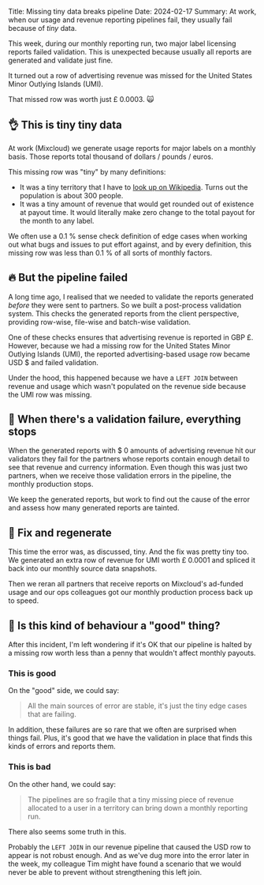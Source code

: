 Title: Missing tiny data breaks pipeline
Date: 2024-02-17
Summary: At work, when our usage and revenue reporting pipelines fail, they
    usually fail because of *tiny* data.

This week, during our monthly reporting run, two major label licensing reports
failed validation. This is unexpected because usually all reports are generated
and validate just fine.

It turned out a row of advertising revenue was missed for the United States
Minor Outlying Islands (UMI).

That missed row was worth just £ 0.0003. 🙀

## 👌 This is tiny tiny data

At work (Mixcloud) we generate usage reports for major labels on a monthly
basis. Those reports total thousand of dollars / pounds / euros.

This missing row was "tiny" by many definitions:

* It was a tiny territory that I have to [look up on
  Wikipedia](https://en.wikipedia.org/wiki/United_States_Minor_Outlying_Islands).
  Turns out the population is about 300 people.
* It was a tiny amount of revenue that would get rounded out of existence at
  payout time. It would literally make zero change to the total payout for the
  month to any label.

We often use a 0.1 % sense check definition of edge cases when working out what
bugs and issues to put effort against, and by every definition, this missing
row was less than 0.1 % of all sorts of monthly factors.

## 🔥 But the pipeline failed

A long time ago, I realised that we needed to validate the reports generated
_before_ they were sent to partners. So we built a post-process validation
system. This checks the generated reports from the client perspective,
providing row-wise, file-wise and batch-wise validation.

One of these checks ensures that advertising revenue is reported in GBP £.
However, because we had a missing row for the United States Minor Outlying
Islands (UMI), the reported advertising-based usage row became USD $ and failed
validation.

Under the hood, this happened because we have a `LEFT JOIN` between revenue and
usage which wasn't populated on the revenue side because the UMI row was
missing.

## 🛑 When there's a validation failure, everything stops

When the generated reports with $ 0 amounts of advertising revenue hit our
validators they fail for the partners whose reports contain enough detail to
see that revenue and currency information. Even though this was just two
partners, when we receive those validation errors in the pipeline, the monthly
production stops.

We keep the generated reports, but work to find out the cause of the error and
assess how many generated reports are tainted.

## 🔧 Fix and regenerate

This time the error was, as discussed, tiny. And the fix was pretty tiny too.
We generated an extra row of revenue for UMI worth £ 0.0001 and spliced it back
into our monthly source data snapshots.

Then we reran all partners that receive reports on Mixcloud's ad-funded usage
and our ops colleagues got our monthly production process back up to speed.

## 🤔 Is this kind of behaviour a "good" thing?

After this incident, I'm left wondering if it's OK that our pipeline is halted
by a missing row worth less than a penny that wouldn't affect monthly payouts.

### This is good

On the "good" side, we could say:

> All the main sources of error are stable, it's just the tiny edge cases that
> are failing.

In addition, these failures are so rare that we often are surprised when things
fail. Plus, it's good that we have the validation in place that finds this
kinds of errors and reports them.

### This is bad

On the other hand, we could say:

> The pipelines are so fragile that a tiny missing piece of revenue allocated
> to a user in a territory can bring down a monthly reporting run.

There also seems some truth in this.

Probably the `LEFT JOIN` in our revenue pipeline that caused the USD row to
appear is not robust enough. And as we've dug more into the error later in the
week, my colleague Tim might have found a scenario that we would never be able
to prevent without strengthening this left join.
